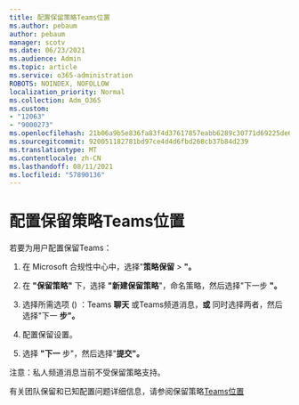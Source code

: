 ```yaml
---
title: 配置保留策略Teams位置
ms.author: pebaum
author: pebaum
manager: scotv
ms.date: 06/23/2021
ms.audience: Admin
ms.topic: article
ms.service: o365-administration
ROBOTS: NOINDEX, NOFOLLOW
localization_priority: Normal
ms.collection: Adm_O365
ms.custom:
- "12063"
- "9000273"
ms.openlocfilehash: 21b06a9b5e836fa83f4d37617857eabb6289c30771d69225de662415d513d720
ms.sourcegitcommit: 920051182781bd97ce4d4d6fbd268cb37b84d239
ms.translationtype: MT
ms.contentlocale: zh-CN
ms.lasthandoff: 08/11/2021
ms.locfileid: "57890136"
---
```

# <a name="configure-retention-policies-for-teams-locations"></a>配置保留策略Teams位置

若要为用户配置保留Teams：

1. 在 Microsoft 合规性中心中，选择"**策略保留**  >  **"。**

1. 在 **"保留策略"** 下，选择 **"新建保留策略**"，命名策略，然后选择"下一步 **"。**

1. 选择所需选项 () ：Teams **聊天** 或Teams频道消息，**或** 同时选择两者，然后选择"下一 **步"。**

1. 配置保留设置。 

1. 选择 **"下一** 步"，然后选择"**提交"。**

注意：私人频道消息当前不受保留策略支持。

有关团队保留和已知配置问题详细信息，请参阅保留策略[Teams位置](https://docs.microsoft.com/microsoft-365/compliance/create-retention-policies#retention-policy-for-teams-locations)

